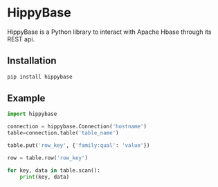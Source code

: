 # HippyBase
HippyBase is a Python library to interact with Apache Hbase through its REST api.

## Installation
```bash
pip install hippybase
```

## Example
```python
import hippybase

connection = hippybase.Connection('hostname')
table=connection.table('table_name')

table.put('row_key', {'family:qual': 'value'})

row = table.row('row_key')

for key, data in table.scan():
    print(key, data)
```